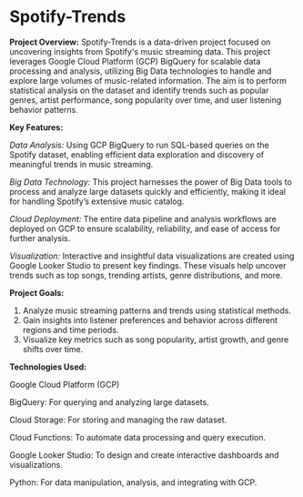 # Spotify-Trends

**Project Overview:** Spotify-Trends is a data-driven project focused on uncovering insights from Spotify's music streaming data. This project leverages Google Cloud Platform (GCP) BigQuery for scalable data processing and analysis, utilizing Big Data technologies to handle and explore large volumes of music-related information. The aim is to perform statistical analysis on the dataset and identify trends such as popular genres, artist performance, song popularity over time, and user listening behavior patterns.

**Key Features:**

_Data Analysis:_ Using GCP BigQuery to run SQL-based queries on the Spotify dataset, enabling efficient data exploration and discovery of meaningful trends in music streaming.

_Big Data Technology:_ This project harnesses the power of Big Data tools to process and analyze large datasets quickly and efficiently, making it ideal for handling Spotify’s extensive music catalog.

_Cloud Deployment:_ The entire data pipeline and analysis workflows are deployed on GCP to ensure scalability, reliability, and ease of access for further analysis.

_Visualization:_ Interactive and insightful data visualizations are created using Google Looker Studio to present key findings. These visuals help uncover trends such as top songs, trending artists, genre distributions, and more.

**Project Goals:**

1. Analyze music streaming patterns and trends using statistical methods.
2. Gain insights into listener preferences and behavior across different regions and time periods.
3. Visualize key metrics such as song popularity, artist growth, and genre shifts over time.

**Technologies Used:**

Google Cloud Platform (GCP)

BigQuery: For querying and analyzing large datasets.

Cloud Storage: For storing and managing the raw dataset.

Cloud Functions: To automate data processing and query execution.

Google Looker Studio: To design and create interactive dashboards and visualizations.

Python: For data manipulation, analysis, and integrating with GCP.
